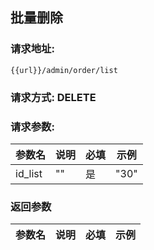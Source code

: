 ## 批量删除
### 请求地址:
```
{{url}}/admin/order/list
```
### 请求方式: DELETE  
### 请求参数:  

|参数名|说明|必填|示例|  
 |---|---|---|---|  
|id_list|""|是|"30"|  
### 返回参数  

|参数名|说明|必填|示例|  
 |---|---|---|---|  
